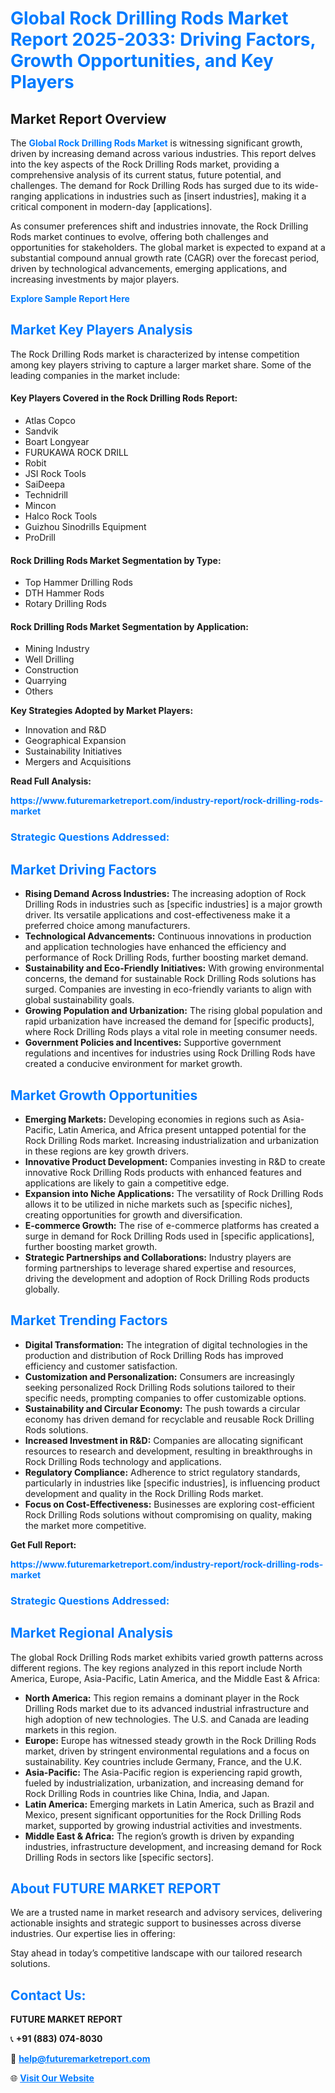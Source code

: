 <h1 style="color: #007BFF;">Global Rock Drilling Rods Market Report 2025-2033: Driving Factors, Growth Opportunities, and Key Players</h1>

<section id="overview">
<h2>Market Report Overview</h2>
<p>The <a href="https://www.futuremarketreport.com/industry-report/rock-drilling-rods-market" style="color: #007BFF; text-decoration: none;"><strong>Global Rock Drilling Rods Market</strong></a> is witnessing significant growth, driven by increasing demand across various industries. This report delves into the key aspects of the Rock Drilling Rods market, providing a comprehensive analysis of its current status, future potential, and challenges. The demand for Rock Drilling Rods has surged due to its wide-ranging applications in industries such as [insert industries], making it a critical component in modern-day [applications].</p>
<p>As consumer preferences shift and industries innovate, the Rock Drilling Rods market continues to evolve, offering both challenges and opportunities for stakeholders. The global market is expected to expand at a substantial compound annual growth rate (CAGR) over the forecast period, driven by technological advancements, emerging applications, and increasing investments by major players.</p>
</section>

<section id="overview">
<p><a href="https://www.futuremarketreport.com/request-sample/reportId=62748" style="color: #007BFF; text-decoration: none;"><strong>Explore Sample Report Here</strong></a></p>
</section>

<section id="key-players">
<h2 style="color: #007BFF;">Market Key Players Analysis</h2>
<p>The Rock Drilling Rods market is characterized by intense competition among key players striving to capture a larger market share. Some of the leading companies in the market include:</p>
<h4>Key Players Covered in the Rock Drilling Rods Report:</h4>
<ul><li>Atlas Copco</li><li>Sandvik</li><li>Boart Longyear</li><li>FURUKAWA ROCK DRILL</li><li>Robit</li><li>JSI Rock Tools</li><li>SaiDeepa</li><li>Technidrill</li><li>Mincon</li><li>Halco Rock Tools</li><li>Guizhou Sinodrills Equipment</li><li>ProDrill</li></ul>
<h4>Rock Drilling Rods Market Segmentation by Type:</h4>
<ul><li>Top Hammer Drilling Rods</li><li>DTH Hammer Rods</li><li>Rotary Drilling Rods</li></ul>

<h4>Rock Drilling Rods Market Segmentation by Application:</h4>
<ul><li>Mining Industry</li><li>Well Drilling</li><li>Construction</li><li>Quarrying</li><li>Others</li></ul>
<p><strong>Key Strategies Adopted by Market Players:</strong></p>
<ul>
<li>Innovation and R&D</li>
<li>Geographical Expansion</li>
<li>Sustainability Initiatives</li>
<li>Mergers and Acquisitions</li>
</ul>
</section>

<section>
<p><strong>Read Full Analysis: </strong></p><a href="https://www.futuremarketreport.com/industry-report/rock-drilling-rods-market" style="color: #007BFF; text-decoration: none;"><strong>https://www.futuremarketreport.com/industry-report/rock-drilling-rods-market</strong></a>
<h3 style="color: #007BFF;">Strategic Questions Addressed:</h3>
</section>

<section id="driving-factors">
<h2 style="color: #007BFF;">Market Driving Factors</h2>
<ul>
<li><strong>Rising Demand Across Industries:</strong> The increasing adoption of Rock Drilling Rods in industries such as [specific industries] is a major growth driver. Its versatile applications and cost-effectiveness make it a preferred choice among manufacturers.</li>
<li><strong>Technological Advancements:</strong> Continuous innovations in production and application technologies have enhanced the efficiency and performance of Rock Drilling Rods, further boosting market demand.</li>
<li><strong>Sustainability and Eco-Friendly Initiatives:</strong> With growing environmental concerns, the demand for sustainable Rock Drilling Rods solutions has surged. Companies are investing in eco-friendly variants to align with global sustainability goals.</li>
<li><strong>Growing Population and Urbanization:</strong> The rising global population and rapid urbanization have increased the demand for [specific products], where Rock Drilling Rods plays a vital role in meeting consumer needs.</li>
<li><strong>Government Policies and Incentives:</strong> Supportive government regulations and incentives for industries using Rock Drilling Rods have created a conducive environment for market growth.</li>
</ul>
</section>

<section id="growth-opportunities">
<h2 style="color: #007BFF;">Market Growth Opportunities</h2>
<ul>
<li><strong>Emerging Markets:</strong> Developing economies in regions such as Asia-Pacific, Latin America, and Africa present untapped potential for the Rock Drilling Rods market. Increasing industrialization and urbanization in these regions are key growth drivers.</li>
<li><strong>Innovative Product Development:</strong> Companies investing in R&D to create innovative Rock Drilling Rods products with enhanced features and applications are likely to gain a competitive edge.</li>
<li><strong>Expansion into Niche Applications:</strong> The versatility of Rock Drilling Rods allows it to be utilized in niche markets such as [specific niches], creating opportunities for growth and diversification.</li>
<li><strong>E-commerce Growth:</strong> The rise of e-commerce platforms has created a surge in demand for Rock Drilling Rods used in [specific applications], further boosting market growth.</li>
<li><strong>Strategic Partnerships and Collaborations:</strong> Industry players are forming partnerships to leverage shared expertise and resources, driving the development and adoption of Rock Drilling Rods products globally.</li>
</ul>
</section>

<section id="trending-factors">
<h2 style="color: #007BFF;">Market Trending Factors</h2>
<ul>
<li><strong>Digital Transformation:</strong> The integration of digital technologies in the production and distribution of Rock Drilling Rods has improved efficiency and customer satisfaction.</li>
<li><strong>Customization and Personalization:</strong> Consumers are increasingly seeking personalized Rock Drilling Rods solutions tailored to their specific needs, prompting companies to offer customizable options.</li>
<li><strong>Sustainability and Circular Economy:</strong> The push towards a circular economy has driven demand for recyclable and reusable Rock Drilling Rods solutions.</li>
<li><strong>Increased Investment in R&D:</strong> Companies are allocating significant resources to research and development, resulting in breakthroughs in Rock Drilling Rods technology and applications.</li>
<li><strong>Regulatory Compliance:</strong> Adherence to strict regulatory standards, particularly in industries like [specific industries], is influencing product development and quality in the Rock Drilling Rods market.</li>
<li><strong>Focus on Cost-Effectiveness:</strong> Businesses are exploring cost-efficient Rock Drilling Rods solutions without compromising on quality, making the market more competitive.</li>
</ul>
</section>

<section>
<p><strong>Get Full Report: </strong></p><a href="https://www.futuremarketreport.com/industry-report/rock-drilling-rods-market" style="color: #007BFF; text-decoration: none;"><strong>https://www.futuremarketreport.com/industry-report/rock-drilling-rods-market</strong></a>
<h3 style="color: #007BFF;">Strategic Questions Addressed:</h3>
</section>


<section id="regional-analysis">
<h2 style="color: #007BFF;">Market Regional Analysis</h2>
<p>The global Rock Drilling Rods market exhibits varied growth patterns across different regions. The key regions analyzed in this report include North America, Europe, Asia-Pacific, Latin America, and the Middle East & Africa:</p>
<ul>
<li><strong>North America:</strong> This region remains a dominant player in the Rock Drilling Rods market due to its advanced industrial infrastructure and high adoption of new technologies. The U.S. and Canada are leading markets in this region.</li>
<li><strong>Europe:</strong> Europe has witnessed steady growth in the Rock Drilling Rods market, driven by stringent environmental regulations and a focus on sustainability. Key countries include Germany, France, and the U.K.</li>
<li><strong>Asia-Pacific:</strong> The Asia-Pacific region is experiencing rapid growth, fueled by industrialization, urbanization, and increasing demand for Rock Drilling Rods in countries like China, India, and Japan.</li>
<li><strong>Latin America:</strong> Emerging markets in Latin America, such as Brazil and Mexico, present significant opportunities for the Rock Drilling Rods market, supported by growing industrial activities and investments.</li>
<li><strong>Middle East & Africa:</strong> The region’s growth is driven by expanding industries, infrastructure development, and increasing demand for Rock Drilling Rods in sectors like [specific sectors].</li>
</ul>
</section>

<footer>
<h2 style="color: #007BFF;">About FUTURE MARKET REPORT</h2>
<p>We are a trusted name in market research and advisory services, delivering actionable insights and strategic support to businesses across diverse industries. Our expertise lies in offering:</p>

<p>Stay ahead in today’s competitive landscape with our tailored research solutions.</p>

<h2 style="color: #007BFF;">Contact Us:</h2>
<p><strong>FUTURE MARKET REPORT</strong></p>
<p>📞 <strong>+91 (883) 074-8030</strong></p>
<p>📧 <strong><a href="mailto:help@futuremarketreport.com" style="color: #007BFF;">help@futuremarketreport.com</a></strong></p>
<p>🌐 <strong><a href="https://www.futuremarketreport.com/" style="color: #007BFF;">Visit Our Website</a></strong></p>
</footer>